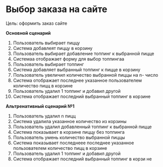 <!DOCTYPE html><html><head><meta charset="utf-8"><title>DВыбор заказа на сайте.md</title><style></style></head><body id="preview">
<h1 class="code-line" data-line-start=0 data-line-end=1><a id="____0"></a>Выбор заказа на сайте</h1>
<p class="has-line-data" data-line-start="2" data-line-end="3">Цель: оформить заказ сайте</p>
<p class="has-line-data" data-line-start="4" data-line-end="5"><strong>Основной сценарий</strong></p>
<ol>
<li class="has-line-data" data-line-start="6" data-line-end="7">Пользователь выбирает пиццу</li>
<li class="has-line-data" data-line-start="7" data-line-end="8">Система добавлеят пиццу в корзину</li>
<li class="has-line-data" data-line-start="8" data-line-end="9">Пользователь выбирает добавление топпинг к выбранной пицце</li>
<li class="has-line-data" data-line-start="9" data-line-end="10">Системаа отображает форму для выбор топпингаа</li>
<li class="has-line-data" data-line-start="10" data-line-end="11">Пользователь выбирает топпинг</li>
<li class="has-line-data" data-line-start="11" data-line-end="12">Система добавляет выбранный топпинг к пицце в корзину</li>
<li class="has-line-data" data-line-start="12" data-line-end="13">Пользователь увеличил количество выбранной пиццы на n- число</li>
<li class="has-line-data" data-line-start="13" data-line-end="14">Система отображает последнее указанное пользователем количество пицц в корзине</li>
<li class="has-line-data" data-line-start="14" data-line-end="15">Пользователь удалил 1 топпинг и добавил другой</li>
<li class="has-line-data" data-line-start="15" data-line-end="17">Система отображает последний выбранный топпинг в корзине</li>
</ol>
<p class="has-line-data" data-line-start="17" data-line-end="18"><strong>Альтренативный сценарий №1</strong></p>
<ol>
<li class="has-line-data" data-line-start="19" data-line-end="20">Пользователь удалил n пицц</li>
<li class="has-line-data" data-line-start="20" data-line-end="21">Система удалила указанное количество из корзины</li>
<li class="has-line-data" data-line-start="21" data-line-end="22">Пользователь удалил добавленный топпинг к выбранной пицце</li>
<li class="has-line-data" data-line-start="22" data-line-end="23">Система показывает в корзине пиццу без топпинга</li>
<li class="has-line-data" data-line-start="23" data-line-end="24">Пользователь умень количество выбранной пиццы</li>
<li class="has-line-data" data-line-start="24" data-line-end="25">Система показывает последнеее последнее указанное пользователем количество пицц в корзине</li>
<li class="has-line-data" data-line-start="25" data-line-end="26">Пользователь удалил 1 топпинг и добавил другой</li>
<li class="has-line-data" data-line-start="26" data-line-end="27">Система отображает последний выбранный топпинг в корзи не</li>
</ol>
</body></html>